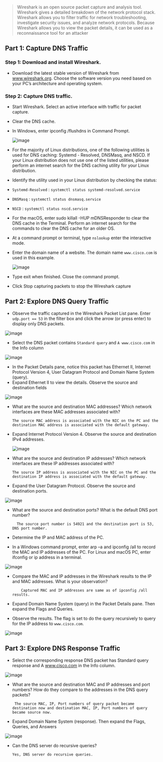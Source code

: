 > Wireshark is an open source packet capture and analysis tool. Wireshark gives a detailed breakdown of the 
network protocol stack. Wireshark allows you to filter traffic for network troubleshooting, investigate security 
issues, and analyze network protocols. Because Wireshark allows you to view the packet details, it can be 
used as a reconnaissance tool for an attacker

## Part 1: Capture DNS Traffic

### Step 1: Download and install Wireshark.

* Download the latest stable version of Wireshark from www.wireshark.org. Choose the software version you need based on your PC’s architecture and operating system.

### Step 2: Capture DNS traffic.

* Start Wireshark. Select an active interface with traffic for packet capture.
* Clear the DNS cache.
* In Windows, enter ipconfig /flushdns in Command Prompt.

  ![image](https://github.com/tousif13/CISCO_CyberOps/assets/33444140/46f38dea-9db3-4b5d-b668-37319876b5fd)

* For the majority of Linux distributions, one of the following utilities is used for DNS caching: Systemd - Resolved, DNSMasq, and NSCD. If your Linux distribution does not use one of the listed utilities, please perform an internet search for the DNS caching utility for your Linux distribution.
* Identify the utility used in your Linux distribution by checking the status:
* `Systemd-Resolved` : `systemctl status systemd-resolved.service`
* `DNSMasq` : `systemctl status dnsmasq.service`
* `NSCD` : `systemctl status nscd.service`
* For the macOS, enter sudo killall -HUP mDNSResponder to clear the DNS cache in the Terminal. Perform an internet search for the commands to clear the DNS cache for an older OS.
* At a command prompt or terminal, type `nslookup` enter the interactive mode.
* Enter the domain name of a website. The domain name `www.cisco.com` is used in this example.

  ![image](https://github.com/tousif13/CISCO_CyberOps/assets/33444140/c337ca6f-4376-4c2f-a777-6580484b7367)

* Type exit when finished. Close the command prompt.
* Click Stop capturing packets to stop the Wireshark capture

## Part 2: Explore DNS Query Traffic

*  Observe the traffic captured in the Wireshark Packet List pane. Enter `udp.port == 53` in the filter box and click the arrow (or press enter) to display only DNS packets.

![image](https://github.com/tousif13/CISCO_CyberOps/assets/33444140/ec015393-6d6b-47c5-a610-138f52c73c23)

* Select the DNS packet contains `Standard query` and `A www.cisco.com` in the Info column

![image](https://github.com/tousif13/CISCO_CyberOps/assets/33444140/8d8cfd04-bec6-4cdd-8ec1-7fe464d1be1d)

* In the Packet Details pane, notice this packet has Ethernet II, Internet Protocol Version 4, User Datagram Protocol and Domain Name System (query).
* Expand Ethernet II to view the details. Observe the source and destination fields

![image](https://github.com/tousif13/CISCO_CyberOps/assets/33444140/f633d38c-fce6-4c35-9c17-a819dd4f8c17)

* What are the source and destination MAC addresses? Which network interfaces are these MAC addresses associated with?
  
      The source MAC address is associated with the NIC on the PC and the destination MAC address is associated with the default gateway.

* Expand Internet Protocol Version 4. Observe the source and destination IPv4 addresses.

  ![image](https://github.com/tousif13/CISCO_CyberOps/assets/33444140/719312c9-f81f-4acd-bbbb-de6975de5070)

* What are the source and destination IP addresses? Which network interfaces are these IP addresses associated with?

      The source IP address is associated with the NIC on the PC and the destination IP address is associated with the default gateway.
  
* Expand the User Datagram Protocol. Observe the source and destination ports.

![image](https://github.com/tousif13/CISCO_CyberOps/assets/33444140/4fa5e25e-cbd1-4555-8aeb-b0abc9c3be70)

* What are the source and destination ports? What is the default DNS port number?

        The source port number is 54921 and the destination port is 53, DNS port number.

* Determine the IP and MAC address of the PC.
* In a Windows command prompt, enter arp –a and ipconfig /all to record the MAC and IP addresses of the PC. For Linux and macOS PC, enter ifconfig or ip address in a terminal.

![image](https://github.com/tousif13/CISCO_CyberOps/assets/33444140/b7de61c7-0317-407e-9c41-062c46cf740c)

* Compare the MAC and IP addresses in the Wireshark results to the IP and MAC addresses. What is your observation?

          Captured MAC and IP addresses are same as of ipconfig /all results.
* Expand Domain Name System (query) in the Packet Details pane. Then expand the Flags and Queries.
*  Observe the results. The flag is set to do the query recursively to query for the IP address to `www.cisco.com`.

![image](https://github.com/tousif13/CISCO_CyberOps/assets/33444140/4369b78a-9569-49ab-ac44-65be88a22963)

## Part 3: Explore DNS Response Traffic

*  Select the corresponding response DNS packet has Standard query response and A www.cisco.com in the Info column.

![image](https://github.com/tousif13/CISCO_CyberOps/assets/33444140/b2f90287-1be9-46db-aec8-e73a7f99154e)

*  What are the source and destination MAC and IP addresses and port numbers? How do they compare to the addresses in the DNS query packets?

        The source MAC, IP, Port numbers of query packet became destination now and destination MAC, IP, Port numbers of query became source now.

* Expand Domain Name System (response). Then expand the Flags, Queries, and Answers

![image](https://github.com/tousif13/CISCO_CyberOps/assets/33444140/ad4f1072-2233-4aa7-928f-c98787c07050)

* Can the DNS server do recursive queries?

      Yes, DNS server do recursive queries.
